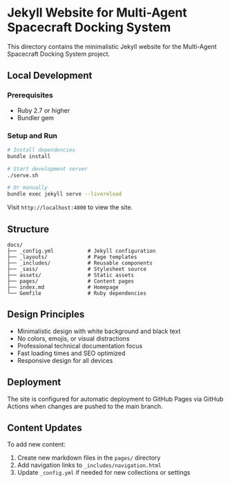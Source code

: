 # Jekyll Website for Multi-Agent Spacecraft Docking System

This directory contains the minimalistic Jekyll website for the Multi-Agent Spacecraft Docking System project.

## Local Development

### Prerequisites

- Ruby 2.7 or higher
- Bundler gem

### Setup and Run

```bash
# Install dependencies
bundle install

# Start development server
./serve.sh

# Or manually
bundle exec jekyll serve --livereload
```

Visit `http://localhost:4000` to view the site.

## Structure

```
docs/
├── _config.yml           # Jekyll configuration
├── _layouts/             # Page templates
├── _includes/            # Reusable components
├── _sass/                # Stylesheet source
├── assets/               # Static assets
├── pages/                # Content pages
├── index.md              # Homepage
└── Gemfile               # Ruby dependencies
```

## Design Principles

- Minimalistic design with white background and black text
- No colors, emojis, or visual distractions
- Professional technical documentation focus
- Fast loading times and SEO optimized
- Responsive design for all devices

## Deployment

The site is configured for automatic deployment to GitHub Pages via GitHub Actions when changes are pushed to the main branch.

## Content Updates

To add new content:

1. Create new markdown files in the `pages/` directory
2. Add navigation links to `_includes/navigation.html`
3. Update `_config.yml` if needed for new collections or settings